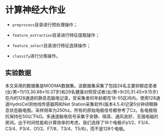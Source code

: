 # 计算神经大作业

- `preprocess`目录进行预处理操作；

- `feature_extraction`目录进行特征提取操作；

- `feature_select`目录进行特征选择操作；

- `classify`进行分类操作。

## 实验数据

本文采用的数据集是MODMA数据集。该数据集采集了包括24名主要抑郁症患者(女/男=11/13,30.88±10.37岁)和29名健康对照受试者(女/男=9/20,31.45±9.15岁)在内的128通道的静息态脑电记录，受采集者的年龄都在18-55区间内。使用128通道HydroCel测地线传感器网和Net Station采集软件(版本4.5.4)记录5分钟闭眼静息状态脑电图。采样频率为250hz。所有的原始电极信号都参考了Cz。各电极阻抗保持在50以下kΩ。多通道脑电信号采集于安静、隔音、通风良好、无强电磁的房间。出于时间性能和计算效率的考虑，我们选择了16个电极(Fp1/2、F3/4、C3/4、P3/4、O1/2、F7/8、T3/4、T5/6)，而不是128个电极。
